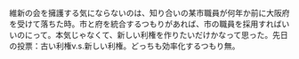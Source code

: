 維新の会を擁護する気にならないのは、知り合いの某市職員が何年か前に大阪府を受けて落ちた時。市と府を統合するつもりがあれば、市の職員を採用すればいいのにって。本気じゃなくて、新しい利権を作りたいだけかなって思った。先日の投票：古い利権v.s.新しい利権。どっちも効率化するつもり無。
